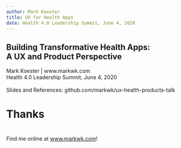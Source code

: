 ```yaml
---
author: Mark Koester
title: UX for Health Apps
date: Health 4.0 Leadership Summit, June 4, 2020
---
```


## Building Transformative Health Apps:<br/> A UX and Product Perspective

<p>Mark Koester | www.markwk.com <br/>
Health 4.0 Leadership Summit, June 4, 2020<br/><br/>
Slides and References: github.com/markwk/ux-health-products-talk</p>





# Thanks

#

Find me online at www.markwk.com!